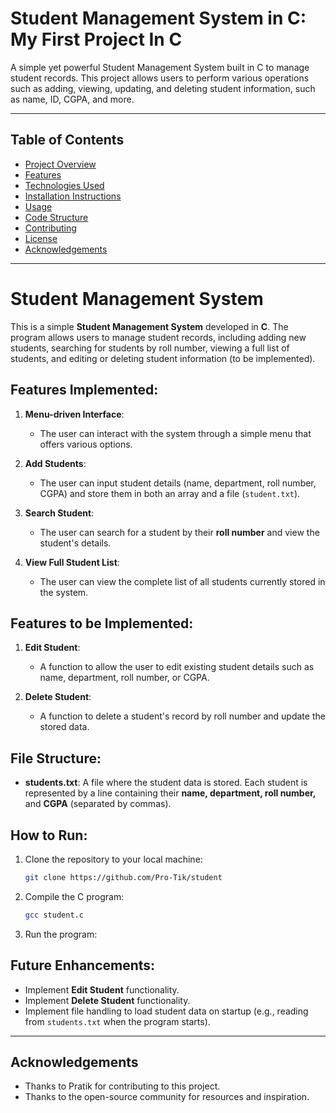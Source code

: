 # Student Management System in C: My First Project In C

A simple yet powerful Student Management System built in C to manage student records. This project allows users to perform various operations such as adding, viewing, updating, and deleting student information, such as name, ID, CGPA, and more.

---

## Table of Contents
- [Project Overview](#project-overview)
- [Features](#features)
- [Technologies Used](#technologies-used)
- [Installation Instructions](#installation-instructions)
- [Usage](#usage)
- [Code Structure](#code-structure)
- [Contributing](#contributing)
- [License](#license)
- [Acknowledgements](#acknowledgements)

---

# Student Management System

This is a simple **Student Management System** developed in **C**. The program allows users to manage student records, including adding new students, searching for students by roll number, viewing a full list of students, and editing or deleting student information (to be implemented).

## Features Implemented:

1. **Menu-driven Interface**: 
   - The user can interact with the system through a simple menu that offers various options.
   
2. **Add Students**: 
   - The user can input student details (name, department, roll number, CGPA) and store them in both an array and a file (`student.txt`).
   
3. **Search Student**: 
   - The user can search for a student by their **roll number** and view the student's details.

4. **View Full Student List**: 
   - The user can view the complete list of all students currently stored in the system.

## Features to be Implemented:

1. **Edit Student**: 
   - A function to allow the user to edit existing student details such as name, department, roll number, or CGPA.
   
2. **Delete Student**: 
   - A function to delete a student's record by roll number and update the stored data.

## File Structure:

- **students.txt**: A file where the student data is stored. Each student is represented by a line containing their **name, department, roll number,** and **CGPA** (separated by commas).

## How to Run:

1. Clone the repository to your local machine:
    ```bash
    git clone https://github.com/Pro-Tik/student
    ```

2. Compile the C program:
    ```bash
    gcc student.c
    ```

3. Run the program:
    

## Future Enhancements:

- Implement **Edit Student** functionality.
- Implement **Delete Student** functionality.
- Implement file handling to load student data on startup (e.g., reading from `students.txt` when the program starts).

---

## Acknowledgements

- Thanks to Pratik for contributing to this project.
- Thanks to the open-source community for resources and inspiration.
